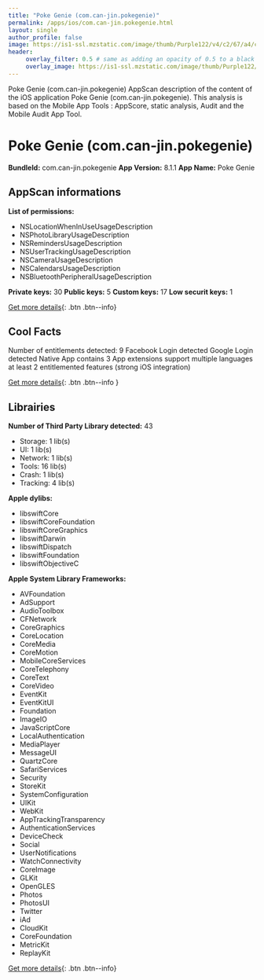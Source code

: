 ```yaml
---
title: "Poke Genie (com.can-jin.pokegenie)"
permalink: /apps/ios/com.can-jin.pokegenie.html
layout: single
author_profile: false
image: https://is1-ssl.mzstatic.com/image/thumb/Purple122/v4/c2/67/a4/c267a48b-9925-aed7-2e09-59f311c7de05/AppIcon-0-0-1x_U007emarketing-0-0-0-4-0-0-sRGB-0-0-0-GLES2_U002c0-512MB-85-220-0-0.png/512x512bb.jpg
header: 
     overlay_filter: 0.5 # same as adding an opacity of 0.5 to a black background
     overlay_image: https://is1-ssl.mzstatic.com/image/thumb/Purple122/v4/c2/67/a4/c267a48b-9925-aed7-2e09-59f311c7de05/AppIcon-0-0-1x_U007emarketing-0-0-0-4-0-0-sRGB-0-0-0-GLES2_U002c0-512MB-85-220-0-0.png/512x512bb.jpg
---
```

Poke Genie (com.can-jin.pokegenie) AppScan description of the content of the iOS application Poke Genie (com.can-jin.pokegenie). This analysis is based on the Mobile App Tools : AppScore, static analysis, Audit and the Mobile Audit App Tool.

# Poke Genie (com.can-jin.pokegenie)

**BundleId:** com.can-jin.pokegenie
**App Version:** 8.1.1
**App Name:** Poke Genie


## AppScan informations 

**List of permissions:** 
- NSLocationWhenInUseUsageDescription
- NSPhotoLibraryUsageDescription
- NSRemindersUsageDescription
- NSUserTrackingUsageDescription
- NSCameraUsageDescription
- NSCalendarsUsageDescription
- NSBluetoothPeripheralUsageDescription
  
  
**Private keys:** 30
**Public keys:** 5
**Custom keys:** 17
**Low securit keys:** 1
  
[Get more details](/pricing.html){: .btn .btn--info}

## Cool Facts

Number of entitlements detected: 9
Facebook Login detected
Google Login detected
Native App
contains 3 App extensions
support multiple languages
at least 2 entitlemented features (strong iOS integration)
  
[Get more details](/pricing.html){: .btn .btn--info }

## Librairies 
**Number of Third Party Library detected:** 43
- Storage: 1 lib(s)
- UI: 1 lib(s)
- Network: 1 lib(s)
- Tools: 16 lib(s)
- Crash: 1 lib(s)
- Tracking: 4 lib(s)


**Apple dylibs:**
- libswiftCore
- libswiftCoreFoundation
- libswiftCoreGraphics
- libswiftDarwin
- libswiftDispatch
- libswiftFoundation
- libswiftObjectiveC


**Apple System Library Frameworks:**
- AVFoundation
- AdSupport
- AudioToolbox
- CFNetwork
- CoreGraphics
- CoreLocation
- CoreMedia
- CoreMotion
- MobileCoreServices
- CoreTelephony
- CoreText
- CoreVideo
- EventKit
- EventKitUI
- Foundation
- ImageIO
- JavaScriptCore
- LocalAuthentication
- MediaPlayer
- MessageUI
- QuartzCore
- SafariServices
- Security
- StoreKit
- SystemConfiguration
- UIKit
- WebKit
- AppTrackingTransparency
- AuthenticationServices
- DeviceCheck
- Social
- UserNotifications
- WatchConnectivity
- CoreImage
- GLKit
- OpenGLES
- Photos
- PhotosUI
- Twitter
- iAd
- CloudKit
- CoreFoundation
- MetricKit
- ReplayKit


  
[Get more details](/pricing.html){: .btn .btn--info}

